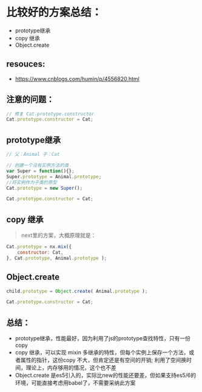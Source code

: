 # 比较好的方案总结：
+ prototype继承
+ copy 继承
+ Object.create

## resouces:
+ https://www.cnblogs.com/humin/p/4556820.html

## 注意的问题：
```js
// 修复 Cat.prototype.constructor
Cat.prototype.constructor = Cat;
```

## prototype继承
```js
// 父：Animal 子：Cat

// 创建一个没有实例方法的类
var Super = function(){};
Super.prototype = Animal.prototype;
//将实例作为子类的原型
Cat.prototype = new Super();

Cat.prototype.constructor = Cat;
```

## copy 继承
> next里的方案，大概原理就是：
```js
Cat.prototype = nx.mix({
    constructor: Cat,
}, Cat.prototype, Animal.prototype );
```

## Object.create
```js
child.prototype = Object.create( Animal.prototype );

Cat.prototype.constructor = Cat;
```

## 总结：
+ prototype继承，性能最好，因为利用了js的prototype查找特性，只有一份copy
+ copy 继承，可以实现 mixin 多继承的特性，但每个实例上保存一个方法，或者属性的指针，这份copy 不大，但肯定还是有空间的开销; 利用了空间换时间，理论上，内存够用的情况，这个也不差
+ Object.create 是es5引入的，实际比new的性能还要差，但如果支持es5/6的环境，可能直接考虑用babel了，不需要采纳此方案